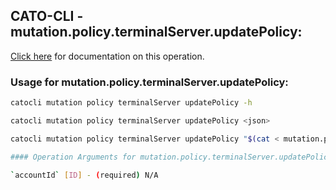 
## CATO-CLI - mutation.policy.terminalServer.updatePolicy:
[Click here](https://api.catonetworks.com/documentation/#mutation-mutation.policy.terminalServer.updatePolicy) for documentation on this operation.

### Usage for mutation.policy.terminalServer.updatePolicy:

```bash
catocli mutation policy terminalServer updatePolicy -h

catocli mutation policy terminalServer updatePolicy <json>

catocli mutation policy terminalServer updatePolicy "$(cat < mutation.policy.terminalServer.updatePolicy.json)"

#### Operation Arguments for mutation.policy.terminalServer.updatePolicy ####

`accountId` [ID] - (required) N/A    
